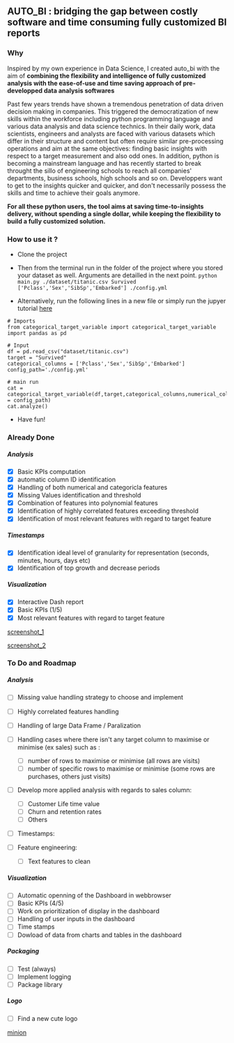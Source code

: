## AUTO_BI : bridging the gap between costly software and time consuming fully customized BI reports 

### Why 

Inspired by my own experience in Data Science, I created auto_bi with the aim of **combining the flexibility and intelligence of fully customized analysis with the ease-of-use and time saving approach of pre-developped data analysis softwares**

Past few years trends have shown a tremendous penetration of data driven decision making in companies. This triggered the democratization of new skills within the workforce including python programming language and various data analysis and data science technics. 
In their daily work, data scientists, engineers and analysts are faced with various datasets which differ in their structure and content but often require similar pre-processing operations and aim at the same objectives: finding basic insights with respect to a target measurement and also odd ones. 
In addition, python is becoming a mainstream language and has recently started to break throught the sillo of engineering schools to reach all companies' departments, business schools, high schools and so on. Developpers want to get to the insights quicker and quicker, and don't necessarily possess the skills and time to achieve their goals anymore.

**For all these python users, the tool aims at saving time-to-insights delivery, without spending a single dollar, while keeping the flexibility to build a fully customized solution.** 

### How to use it ? 

- Clone the project

- Then from the terminal run in the folder of the project where you stored your dataset as well. Arguments are detailled in the next point.
```python main.py ./dataset/titanic.csv Survived ['Pclass','Sex','SibSp','Embarked'] ./config.yml```

- Alternatively, run the following lines in a new file or simply run the jupyer tutorial [here](https://github.com/AmauryLejay/auto_bi/blob/master/tutorial.ipynb)
```
# Imports
from categorical_target_variable import categorical_target_variable
import pandas as pd

# Input
df = pd.read_csv("dataset/titanic.csv")
target = "Survived" 
categorical_columns = ['Pclass','Sex','SibSp','Embarked']
config_path='./config.yml'

# main run 
cat = categorical_target_variable(df,target,categorical_columns,numerical_col,config_path = config_path)
cat.analyze()
```

- Have fun! 

### Already Done

##### Analysis
- [x] Basic KPIs computation
- [x] automatic column ID identification
- [x] Handling of both numerical and categoricla features
- [x] Missing Values identification and threshold
- [x] Combination of features into polynomial features
- [x] Identification of highly correlated features exceeding threshold
- [x] Identification of most relevant features with regard to target feature

##### Timestamps
- [x] Identification ideal level of granularity for representation (seconds, minutes, hours, days etc)
- [x] Identification of top growth and decrease periods

##### Visualization
- [x] Interactive Dash report 
- [x] Basic KPIs (1/5)
- [x] Most relevant features with regard to target feature

[screenshot_1](https://github.com/AmauryLejay/auto_bi/blob/master/image/screenshot_1.png)

[screenshot_2](https://github.com/AmauryLejay/auto_bi/blob/master/image/screenshot_2.png)


### To Do and Roadmap

##### Analysis
- [ ] Missing value handling strategy to choose and implement
- [ ] Highly correlated features handling
- [ ] Handling of large Data Frame / Paralization 
- [ ] Handling cases where there isn't any target column to maximise or minimise (ex sales) such as : 
	- [ ] number of rows to maximise or minimise (all rows are visits) 
	- [ ] number of specific rows to maximise or minimise (some rows are purchases, others just visits) 

- [ ] Develop more applied analysis with regards to sales column:
	- [ ] Customer Life time value
	- [ ] Churn and retention rates
	- [ ] Others 

- [ ] Timestamps:

- [ ] Feature engineering: 
	- [ ] Text features to clean

##### Visualization
- [ ] Automatic openning of the Dashboard in webbrowser
- [ ] Basic KPIs (4/5)
- [ ] Work on prioritization of display in the dashboard
- [ ] Handling of user inputs in the dashboard
- [ ] Time stamps
- [ ] Dowload of data from charts and tables in the dashboard

##### Packaging

- [ ] Test (always)
- [ ] Implement logging
- [ ] Package library

##### Logo

- [ ] Find a new cute logo

[minion](https://github.com/AmauryLejay/auto_bi/blob/master/image/logo_minion.png)

